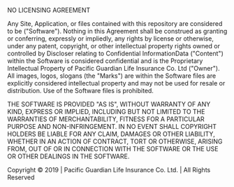 NO LICENSING AGREEMENT

Any Site, Application, or files contained with this repository are considered to be ("Software"). Nothing in this Agreement shall be construed as granting or conferring, expressly or impliedly, any rights by license or otherwise, under any patent, copyright, or other intellectual property rights owned or controlled by Discloser relating to Confidential InformationData ("Content") within the Software is considered confidential and is the Proprietary Intellectual Property of Pacific Guardian Life Insurance Co. Ltd ("Owner"). All images, logos, slogans (the "Marks") are within the Software files are explicitly considered intellectual property and may not be used for resale or distribution. Use of the Software files is prohibited.

THE SOFTWARE IS PROVIDED "AS IS", WITHOUT WARRANTY OF ANY KIND, EXPRESS OR IMPLIED, INCLUDING BUT NOT LIMITED TO THE WARRANTIES OF MERCHANTABILITY, FITNESS FOR A PARTICULAR PURPOSE AND NON-INFRINGEMENT. IN NO EVENT SHALL COPYRIGHT HOLDERS BE LIABLE FOR ANY CLAIM, DAMAGES OR OTHER LIABILITY, WHETHER IN AN ACTION OF CONTRACT, TORT OR OTHERWISE, ARISING FROM, OUT OF OR IN CONNECTION WITH THE SOFTWARE OR THE USE OR OTHER DEALINGS IN THE SOFTWARE.

Copyright © 2019 | Pacific Guardian Life Insurance Co. Ltd. | All Rights Reserved
